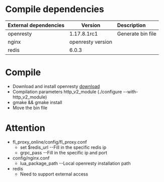 # Compile dependencies

| External dependencies  | Version           | Description              |
| ---------------------- | ----------------- | :----------------------- |
| openresty              | 1.17.8.1rc1       | Generate bin file        |
| nginx                  | openresty version |                          |
| redis                  | 6.0.3             |                          |

# Compile

- Download and install openresty  [download](https://openresty.org/download/openresty-1.17.8.1rc1.tar.gz)
- Compilation parameters http_v2_module (./configure --with-http_v2_module)
- gmake && gmake install
- Move the bin file 

# Attention

- fl_proxy_online/config/fl_proxy.conf
  - set $redis_url --Fill in the specific redis ip
  - grpc_pass --Fill in the specific ip and port
- config/nginx.conf
  - lua_package_path --Local openresty installation path
- redis
  - Need to support external access


